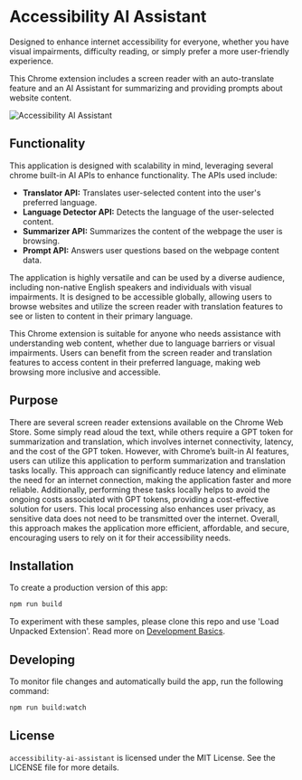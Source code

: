 # Accessibility AI Assistant

Designed to enhance internet accessibility for everyone, whether you have visual impairments, difficulty reading, or simply prefer a more user-friendly experience.

This Chrome extension includes a screen reader with an auto-translate feature and an AI Assistant for summarizing and providing prompts about website content.

![Accessibility AI Assistant](https://github.com/user-attachments/assets/cc9e1729-2bc0-403d-b7c1-81c038ed9bc7)


## Functionality

This application is designed with scalability in mind, leveraging several chrome built-in AI APIs to enhance functionality. The APIs used include:

- **Translator API:** Translates user-selected content into the user's preferred language.
- **Language Detector API:** Detects the language of the user-selected content.
- **Summarizer API:** Summarizes the content of the webpage the user is browsing.
- **Prompt API:** Answers user questions based on the webpage content data.

The application is highly versatile and can be used by a diverse audience, including non-native English speakers and individuals with visual impairments. It is designed to be accessible globally, allowing users to browse websites and utilize the screen reader with translation features to see or listen to content in their primary language.

This Chrome extension is suitable for anyone who needs assistance with understanding web content, whether due to language barriers or visual impairments. Users can benefit from the screen reader and translation features to access content in their preferred language, making web browsing more inclusive and accessible.

## Purpose

There are several screen reader extensions available on the Chrome Web Store. Some simply read aloud the text, while others require a GPT token for summarization and translation, which involves internet connectivity, latency, and the cost of the GPT token. However, with Chrome’s built-in AI features, users can utilize this application to perform summarization and translation tasks locally. This approach can significantly reduce latency and eliminate the need for an internet connection, making the application faster and more reliable. Additionally, performing these tasks locally helps to avoid the ongoing costs associated with GPT tokens, providing a cost-effective solution for users. This local processing also enhances user privacy, as sensitive data does not need to be transmitted over the internet. Overall, this approach makes the application more efficient, affordable, and secure, encouraging users to rely on it for their accessibility needs.

## Installation

To create a production version of this app:

```bash
npm run build
```

To experiment with these samples, please clone this repo and use 'Load Unpacked Extension'. Read more on [Development Basics](https://developer.chrome.com/docs/extensions/get-started/tutorial/hello-world#load-unpacked).

## Developing

To monitor file changes and automatically build the app, run the following command:

```bash
npm run build:watch
```

## License

`accessibility-ai-assistant` is licensed under the MIT License. See the LICENSE file for more details.
